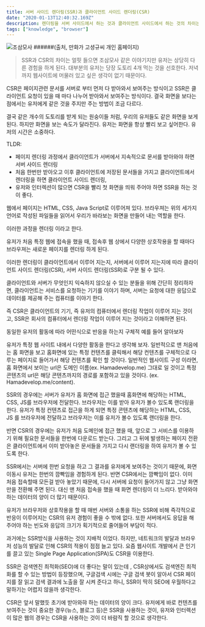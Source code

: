 ```yaml
---
title: 서버 사이드 렌더링(SSR)과 클라이언트 사이드 렌더링(CSR)
date: "2020-01-13T12:40:32.169Z"
description: 렌더링을 서버 사이드에서 하는 것과 클라이언트 사이드에서 하는 것의 차이는 무엇일까?
tags: ["knowledge", "browser"] 
---
```


![조삼모사](http://cfs3.tistory.com/upload_control/download.blog?fhandle=YmxvZzEwNzUzNkBmczMudGlzdG9yeS5jb206L2F0dGFjaC8wLzE0MDAwMDAwMDAwMi5ibXA%3D)
######(출처, 만화가 고셩규씨 개인 홈페이지)
>SSR과 CSR의 차이는 얼핏 들으면 조삼모사 같은 이야기지만 유저는 상당히 다른 경험을 하게 된다. 대부분의 유저는 당장 도토리 4개 먹는 것을 선호한다. 저녁까지 웹사이트에 머물러 있고 싶은 생각이 없기 때문이다. 


CSR은 페이지관련 문서를 서버로 부터 먼저 다 받아와서 보여주는 방식이고 SSR은 클라이언트 요청이 있을 때 마다 나누어 받아와서 보여주는 방식이다. 결국 화면을 보다는 점에서는 유저에게 같은 것을 주지만 주는 방법이 조금 다르다.

결국 같은 개수의 도토리를 받게 되는 원숭이들 처럼, 우리의 유저들도 같은 화면을 보게 된다. 하지만 화면을 보는 속도가 달라진다. 유저는 화면을 항상 빨리 보고 싶어한다. 유저의 시간은 소중하다.  


TLDR: 
- 페이지 렌더링 과정에서 클라이언트가 서버에서 지속적으로 문서를 받아와야 하면 서버 사이드 렌더링
- 처음 한번만 받아오고 이후 클라이언트에 저장된 문서들을 가지고 클라이언트에서 렌더링을 하면 클라이언트 사이드 렌더링,
- 유저와 인터렉션이 많으면 CSR을 빨리 첫 화면을 띄워 주어야 하면 SSR을 하는 것이 좋다. 




웹에서 페이지는 HTML, CSS, Java Script로 이루어져 있다.  브라우져는 위의 세가지 언어로 작성된 파일들을 읽어서 우리가 바라보는 화면을 만들어 내는 역할을 한다.

이러한 과정을 렌더링 이라고 한다. 

유저가 처음 특정 웹에 접속을 했을 때, 접속후 웹 상에서 다양한 상호작용을 할 때마다 브라우져는 새로운 페이지를 렌더링 하게 된다. 

이러한 렌더링이 클라이언트에서 이루어 지는지, 서버에서 이루어 지는지에 따라 클라이언트 사이드 렌더링(CSR), 서버 사이드 렌더링(SSR)로 구분 될 수 있다. 

클라이언트와 서버가 무엇인지 익숙하지 않으실 수 있는 분들을 위해 간단히 정리하자면, 클라이언트는 서비스를 요청하는 기기를 이야기 하며, 서버는 요청에 대한 응답으로 데이터를 제공해 주는 컴퓨터를 이야기 한다. 

즉 CSR은 클라이언트의 기기, 즉 유저의 컴퓨터에서 렌더링 작업이 이루어 지는 것이고, SSR은 회사의 컴퓨터에서 렌더링 작업이 이루어 지는 것이라고 이해하면 된다. 

동일한 유저의 활동에 따라 어떤식으로 반응을 하는지 구체적 예를 들어 알아보자

유저가 특정 웹 사이트 내에서 다양한 활동을 한다고 생각해 보자. 일반적으로 맨 처음에는 홈 화면을 보고 홈화면에 있는 특정 컨텐츠를 클릭해서 해당 컨텐츠를 구체적으로 다루는 페이지로 들어가서 해당 컨텐츠를 확인 할 것이다. 
일반적인 웹사이트 구성 이라면, 홈 화면에서 보이는 url은 도메인 이름(ex. Hamadevelop.me) 그대로 일 것이고 특정 콘텐츠의 url은 해당 콘텐츠까지의 경로를 포함하고 있을 것이다. (ex. Hamadevelop.me/content).

SSR의 경우에는 서버가 유저가 홈 화면에 접근 했을때 홈화면에 해당하는 HTML, CSS, JS를 브라우저에 전달한다. 브라우저는 이를 받아 유저가 볼수 있도록 랜더링을 한다. 유저가 특정 컨텐츠로 접근을 하게 되면 특정 콘텐츠에 해당하는 HTML, CSS, JS 를 브라우저에 전달하고 브라우저는 이를 유저가 볼수 있도록 랜더링을 한다. 

반면 CSR의 경우에는 유저가 처음 도메인에 접근 했을 때, 앞으로 그 서비스를 이용하기 위해 필요한 문서들을 한번에 다운로드 받는다. 그리고 그 뒤에 발생하는 페이지 전환은 클라이언트에서 이미 받아놓은 문서들을 가지고 다시 랜더링을 하여 유저가 볼 수 있도록 한다. 

SSR에서는 서버에 한번 요청을 하고 그 결과를 유저에게 보여주는 것이기 때문에, 화면 이동시 유저는 한번의 깜빡임을 경험하게 된다. 반면 CSR에서는 깜빡임이 없다. 이미 처음 접속할때 모든걸 받아 놓았기 때문에, 다시 서버에 요청이 들어가지 않고 그냥 화면만을 전환해 주면 된다. 대신 맨 처음 접속을 했을 때 화면 렌더링이 더 느리다. 받아와야 하는 데이터의 양이 더 많기 때문이다. 

유저가 브라우저와 상호작용을 할 때 매번 서버와 소통을 하는 SSR에 비해 즉각적으로 반응이 이루어지는 CSR의 유저 경험이 좋을 수 밖에 없다. 또한 서버에서도 응답을 해주어야 하는 빈도와 응답의 크기가 획기적으로 줄어들어 부담이 적다. 

과거에는 SSR방식을 사용하는 것이 지배적 이었다. 하지만, 네트워크의 발달과 브라우저 성능의 발달로 인해 CSR의 적용이 점점 늘고 있다. 요즘 웹사이트 개발에서 큰 인기를 끌고 있는 Single Page Application(SPA)도 CSR을 이용한다. 

SSR은 검색엔진 최적화(SEO)에 더 좋다는 말이 있는데 , CSR상에서도 검색엔진 최적화를 할 수 있는 방법이 등장했으며, 구글검색 시에는 구글 검색 봇이 알아서 CSR 페이지를 잘 읽고 검색 결과에 노출을 잘 시켜 준다고 하니, SSR이 딱히 SEO에 우월하다고 말하기는 어렵지 않을까 생각한다. 

CSR은 앞서 말했듯 초기에 받아와햐 하는 데이터의 양이 크다. 유저에게 바로 컨텐츠를 보여주는 것이 중요한 경우(뉴스, 블로그 등)은 SSR을 사용하는 것이, 유저와 인터렉션이 많은 웹의 경우는 CSR을 사용하는 것이 더 바람직 할 것으로 생각한다. 



